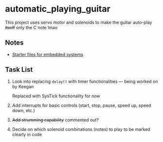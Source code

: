 # automatic_playing_guitar
This project uses servo motor and solenoids to make the guitar auto-play ~~itself~~ only the C note lmao

## Notes

  - [Starter files for embedded systems](https://users.ece.utexas.edu/~valvano/arm/)

## Task List

 1. Look into replacing `delay()` with timer functionalities — being worked on by Keegan
 
    Replaced with SysTick functionality for now

 2. Add interrupts for basic controls (start, stop, pause, speed up, speed down, etc.)
 
 3. ~~Add strumming capability~~ commented out?
 
 4. Decide on which solenoid combinations (notes) to play to be marked clearly in code
